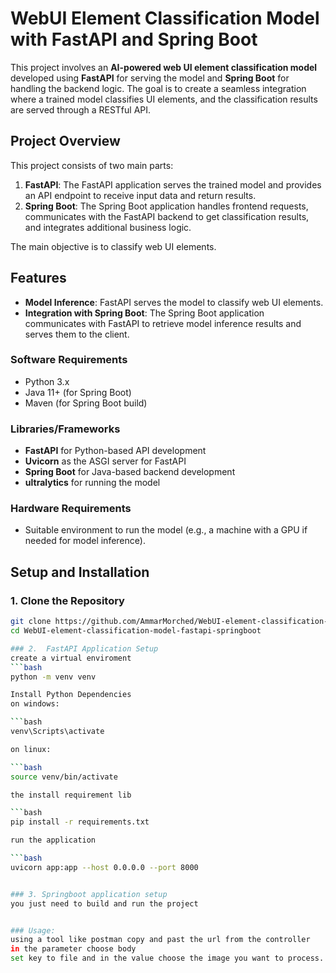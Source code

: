 # WebUI Element Classification Model with FastAPI and Spring Boot

This project involves an **AI-powered web UI element classification model** developed using **FastAPI** for serving the model and **Spring Boot** for handling the backend logic. The goal is to create a seamless integration where a trained model classifies UI elements, and the classification results are served through a RESTful API.

## Project Overview

This project consists of two main parts:

1. **FastAPI**: The FastAPI application serves the trained model and provides an API endpoint to receive input data and return results.
2. **Spring Boot**: The Spring Boot application handles frontend requests, communicates with the FastAPI backend to get classification results, and integrates additional business logic.

The main objective is to classify web UI elements.

## Features

- **Model Inference**: FastAPI serves the model to classify web UI elements.
- **Integration with Spring Boot**: The Spring Boot application communicates with FastAPI to retrieve model inference results and serves them to the client.

### Software Requirements

- Python 3.x
- Java 11+ (for Spring Boot)
- Maven (for Spring Boot build)

### Libraries/Frameworks

- **FastAPI** for Python-based API development
- **Uvicorn** as the ASGI server for FastAPI
- **Spring Boot** for Java-based backend development
- **ultralytics** for running the model

### Hardware Requirements

- Suitable environment to run the model (e.g., a machine with a GPU if needed for model inference).

## Setup and Installation

### 1. Clone the Repository

```bash
git clone https://github.com/AmmarMorched/WebUI-element-classification-model-fastapi-springboot.git
cd WebUI-element-classification-model-fastapi-springboot

### 2.  FastAPI Application Setup
create a virtual enviroment
```bash
python -m venv venv

Install Python Dependencies
on windows:

```bash
venv\Scripts\activate

on linux:

```bash
source venv/bin/activate

the install requirement lib

```bash
pip install -r requirements.txt

run the application

```bash
uvicorn app:app --host 0.0.0.0 --port 8000


### 3. Springboot application setup
you just need to build and run the project


### Usage:
using a tool like postman copy and past the url from the controller
in the parameter choose body
set key to file and in the value choose the image you want to process.



